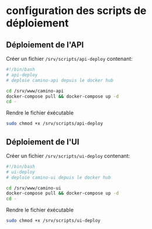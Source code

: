 # configuration des scripts de déploiement

## Déploiement de l'API

Créer un fichier `/srv/scripts/api-deploy` contenant:

```bash
#!/bin/bash
# api-deploy
# deploie camino-api depuis le docker hub

cd /srv/www/camino-api
docker-compose pull && docker-compose up -d
cd -
```

Rendre le fichier éxécutable

```bash
sudo chmod +x /srv/scripts/api-deploy
```

## Déploiement de l'UI

Créer un fichier `/srv/scripts/ui-deploy` contenant:

```bash
#!/bin/bash
# ui-deploy
# deploie camino-ui depuis le docker hub

cd /srv/www/camino-ui
docker-compose pull && docker-compose up -d
cd -
```

Rendre le fichier éxécutable

```bash
sudo chmod +x /srv/scripts/ui-deploy
```
